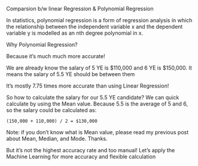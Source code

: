 
Comparsion b/w linear Regression & Polynomial Regression

In statistics, polynomial regression is a form of regression analysis in which the relationship between the independent variable x and the dependent variable y is modelled as an nth degree polynomial in x.

Why Polynomial Regression?

Because it’s much much more accurate!

We are already know the salary of 5 YE is $110,000 and 6 YE is $150,000. It means the salary of 5.5 YE should be between them

It’s mostly 7.75 times more accurate than using Linear Regression!

So how to calculate the salary for our 5.5 YE candidate? We can quick calculate by using the Mean value. Because 5.5 is the average of 5 and 6, so the salary could be calculated as:

    (150,000 + 110,000) / 2 = $130,000

Note: if you don’t know what is Mean value, please read my previous post about Mean, Median, and Mode. Thanks.

But it’s not the highest accuracy rate and too manual! Let’s apply the Machine Learning for more accuracy and flexible calculation
